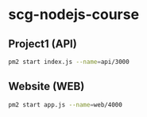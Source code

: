 # scg-nodejs-course

## Project1 (API)

```bash
pm2 start index.js --name=api/3000
```

## Website (WEB)

```bash
pm2 start app.js --name=web/4000
```
